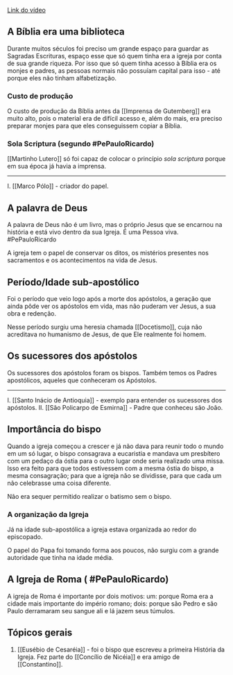[Link do vídeo](https://youtu.be/0guOje4lhRk)

## A Bíblia era uma biblioteca 
Durante muitos séculos foi preciso um grande espaço para guardar as Sagradas Escrituras, espaço esse que só quem tinha era a igreja por conta de sua grande riqueza. Por isso que só quem tinha acesso à Bíblia era os monjes e padres, as pessoas normais não possuíam capital para isso - até porque eles não tinham alfabetização.

### Custo de produção
O custo de produção da Bíblia antes da [[Imprensa de Gutemberg]] era muito alto, pois o material era de difícil acesso e, além do mais, era preciso preparar monjes para que eles conseguissem copiar a Bíblia.

### Sola Scriptura (segundo #PePauloRicardo)
[[Martinho Lutero]] só foi capaz de colocar o princípio *sola scriptura* porque em sua época já havia a imprensa. 

---
I. [[Marco Pólo]] - criador do papel.

## A palavra de Deus
A palavra de Deus não é um livro, mas o próprio Jesus que se encarnou na história e está vivo dentro da sua Igreja. É uma Pessoa viva. #PePauloRicardo

A igreja tem o papel de conservar os ditos, os mistérios presentes nos sacramentos e os acontecimentos na vida de Jesus. 

## Período/Idade sub-apostólico
Foi o período que veio logo após a morte dos apóstolos, a geração que ainda pôde ver os apóstolos em vida, mas não puderam ver Jesus, a sua obra e redenção.

Nesse período surgiu uma heresia chamada [[Docetismo]], cuja não acreditava no humanismo de Jesus, de que Ele realmente foi homem. 

## Os sucessores dos apóstolos
Os sucessores dos apóstolos foram os bispos. Também temos os Padres apostólicos, aqueles que conheceram os Apóstolos.

---
I. [[Santo Inácio de Antioquia]] - exemplo para entender os sucessores dos apóstolos.
II. [[São Policarpo de Esmirna]] - Padre que conheceu são João.

## Importância do bispo
Quando a igreja começou a crescer e já não dava para reunir todo o mundo em um só lugar, o bispo consagrava a eucaristia e mandava um presbítero com um pedaço da óstia para o outro lugar onde seria realizado uma missa. Isso era feito para que todos estivessem com a mesma óstia do bispo, a mesma consagração; para que a igreja não se dividisse, para que cada um não celebrasse uma coisa diferente.

Não era sequer permitido realizar o batismo sem o bispo.

### A organização da Igreja
Já na idade sub-apostólica a igreja estava organizada ao redor do episcopado.

O papel do Papa foi tomando forma aos poucos, não surgiu com a grande autoridade que tinha na idade média. 

## A Igreja de Roma ( #PePauloRicardo)
A igreja de Roma é importante por dois motivos: um: porque Roma era a cidade mais importante do império romano; dois: porque são Pedro e são Paulo derramaram seu sangue ali e lá jazem seus túmulos. 

## Tópicos gerais
1. [[Eusébio de Cesaréia]] - foi o bispo que escreveu a primeira História da Igreja. Fez parte do [[Concílio de Nicéia]] e era amigo de [[Constantino]].
